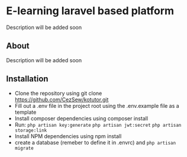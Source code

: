 # E-learning laravel based platform

Description will be added soon

## About

Description will be added soon

## Installation

* Clone the repository using git clone https://github.com/CezSew/kotutor.git
* Fill out a .env file in the project root using the .env.example file as a template
* Install composer dependencies using composer install
* Run:
 ```php artisan key:generate``` 
 ```php artisan jwt:secret```
 ```php artisan storage:link```
* Install NPM dependencies using npm install
* create a database (remeber to define it in .envrc) and ```php artisan migrate```

